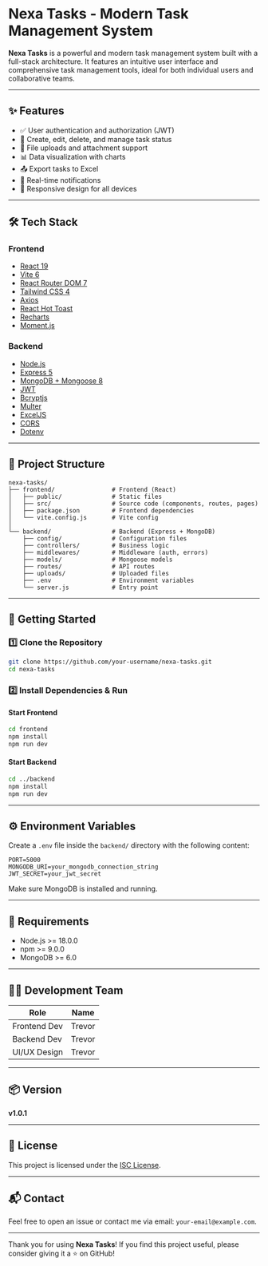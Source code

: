 # Nexa Tasks - Modern Task Management System

**Nexa Tasks** is a powerful and modern task management system built with a full-stack architecture. It features an intuitive user interface and comprehensive task management tools, ideal for both individual users and collaborative teams.

---

## ✨ Features

- ✅ User authentication and authorization (JWT)
- 📝 Create, edit, delete, and manage task status
- 📁 File uploads and attachment support
- 📊 Data visualization with charts
- 📤 Export tasks to Excel
- 🔔 Real-time notifications
- 📱 Responsive design for all devices

---

## 🛠 Tech Stack

### Frontend
- [React 19](https://react.dev/)
- [Vite 6](https://vitejs.dev/)
- [React Router DOM 7](https://reactrouter.com/)
- [Tailwind CSS 4](https://tailwindcss.com/)
- [Axios](https://axios-http.com/)
- [React Hot Toast](https://react-hot-toast.com/)
- [Recharts](https://recharts.org/)
- [Moment.js](https://momentjs.com/)

### Backend
- [Node.js](https://nodejs.org/)
- [Express 5](https://expressjs.com/)
- [MongoDB + Mongoose 8](https://mongoosejs.com/)
- [JWT](https://jwt.io/)
- [Bcryptjs](https://github.com/dcodeIO/bcrypt.js)
- [Multer](https://github.com/expressjs/multer)
- [ExcelJS](https://github.com/exceljs/exceljs)
- [CORS](https://github.com/expressjs/cors)
- [Dotenv](https://github.com/motdotla/dotenv)

---

## 📁 Project Structure

```
nexa-tasks/
├── frontend/                # Frontend (React)
│   ├── public/              # Static files
│   ├── src/                 # Source code (components, routes, pages)
│   ├── package.json         # Frontend dependencies
│   └── vite.config.js       # Vite config
│
└── backend/                 # Backend (Express + MongoDB)
    ├── config/              # Configuration files
    ├── controllers/         # Business logic
    ├── middlewares/         # Middleware (auth, errors)
    ├── models/              # Mongoose models
    ├── routes/              # API routes
    ├── uploads/             # Uploaded files
    ├── .env                 # Environment variables
    └── server.js            # Entry point
```

---

## 🚀 Getting Started

### 1️⃣ Clone the Repository

```bash
git clone https://github.com/your-username/nexa-tasks.git
cd nexa-tasks
```

### 2️⃣ Install Dependencies & Run

#### Start Frontend

```bash
cd frontend
npm install
npm run dev
```

#### Start Backend

```bash
cd ../backend
npm install
npm run dev
```

---

## ⚙️ Environment Variables

Create a `.env` file inside the `backend/` directory with the following content:

```env
PORT=5000
MONGODB_URI=your_mongodb_connection_string
JWT_SECRET=your_jwt_secret
```

Make sure MongoDB is installed and running.

---

## 📌 Requirements

- Node.js >= 18.0.0
- npm >= 9.0.0
- MongoDB >= 6.0

---

## 👨‍💻 Development Team

| Role         | Name   |
|--------------|--------|
| Frontend Dev | Trevor |
| Backend Dev  | Trevor |
| UI/UX Design | Trevor |

---

## 📦 Version

**v1.0.1**

---

## 📄 License

This project is licensed under the [ISC License](https://opensource.org/licenses/ISC).

---

## 📬 Contact

Feel free to open an issue or contact me via email: `your-email@example.com`.

---

Thank you for using **Nexa Tasks**! If you find this project useful, please consider giving it a ⭐️ on GitHub!
